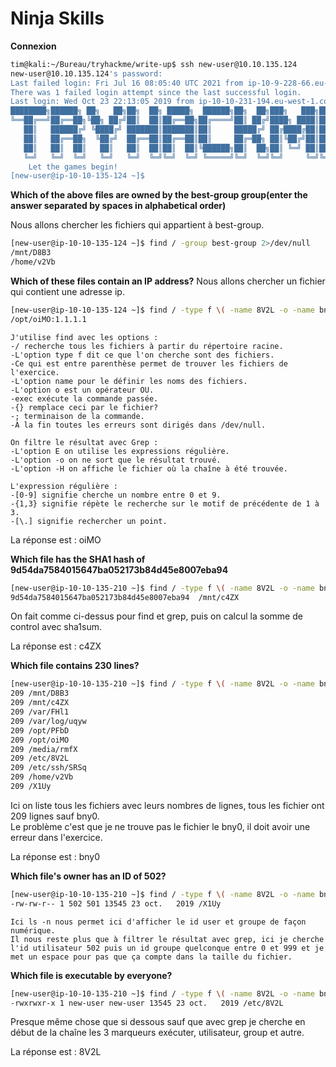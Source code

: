 # Ninja Skills #

**Connexion**
```bash
tim@kali:~/Bureau/tryhackme/write-up$ ssh new-user@10.10.135.124
new-user@10.10.135.124's password: 
Last failed login: Fri Jul 16 08:05:40 UTC 2021 from ip-10-9-228-66.eu-west-1.compute.internal on ssh:notty
There was 1 failed login attempt since the last successful login.
Last login: Wed Oct 23 22:13:05 2019 from ip-10-10-231-194.eu-west-1.compute.internal
████████╗██████╗ ██╗   ██╗██╗  ██╗ █████╗  ██████╗██╗  ██╗███╗   ███╗███████╗
╚══██╔══╝██╔══██╗╚██╗ ██╔╝██║  ██║██╔══██╗██╔════╝██║ ██╔╝████╗ ████║██╔════╝
   ██║   ██████╔╝ ╚████╔╝ ███████║███████║██║     █████╔╝ ██╔████╔██║█████╗  
   ██║   ██╔══██╗  ╚██╔╝  ██╔══██║██╔══██║██║     ██╔═██╗ ██║╚██╔╝██║██╔══╝  
   ██║   ██║  ██║   ██║   ██║  ██║██║  ██║╚██████╗██║  ██╗██║ ╚═╝ ██║███████╗
   ╚═╝   ╚═╝  ╚═╝   ╚═╝   ╚═╝  ╚═╝╚═╝  ╚═╝ ╚═════╝╚═╝  ╚═╝╚═╝     ╚═╝╚══════╝
	Let the games begin!
[new-user@ip-10-10-135-124 ~]$ 

```

**Which of the above files are owned by the best-group group(enter the answer separated by spaces in alphabetical order)**

Nous allons chercher les fichiers qui appartient à best-group.  
```bash
[new-user@ip-10-10-135-124 ~]$ find / -group best-group 2>/dev/null
/mnt/D8B3
/home/v2Vb
```

**Which of these files contain an IP address?**
Nous allons chercher un fichier qui contient une adresse ip.  

```bash
[new-user@ip-10-10-135-124 ~]$ find / -type f \( -name 8V2L -o -name bny0 -o -name c4ZX -o -name D8B3 -o -name FHl1 -o -name oiMO -o -name PFbD -o -name rmfX -o -name SRSq -o -name uqyw -o -name v2Vb -o -name X1Uy \)  -exec grep -EoH "([0-9]{1,3}[\.]){3}[0-9]{1,3}" '{}' \; 2> /dev/null
/opt/oiMO:1.1.1.1
```

```text
J'utilise find avec les options :
-/ recherche tous les fichiers à partir du répertoire racine.
-L'option type f dit ce que l'on cherche sont des fichiers.
-Ce qui est entre parenthèse permet de trouver les fichiers de l'exercice.
-L'option name pour le définir les noms des fichiers.
-L'option o est un opérateur OU.  
-exec exécute la commande passée.
-{} remplace ceci par le fichier?
-; terminaison de la commande.
-À la fin toutes les erreurs sont dirigés dans /dev/null.

On filtre le résultat avec Grep :
-L'option E on utilise les expressions régulière.
-L'option -o on ne sort que le résultat trouvé.
-L'option -H on affiche le fichier où la chaîne à été trouvée.

L'expression régulière : 
-[0-9] signifie cherche un nombre entre 0 et 9.
-{1,3} signifie répète le recherche sur le motif de précédente de 1 à 3.
-[\.] signifie rechercher un point.
```

La réponse est : oiMO  

**Which file has the SHA1 hash of 9d54da7584015647ba052173b84d45e8007eba94**
```bash
[new-user@ip-10-10-135-210 ~]$ find / -type f \( -name 8V2L -o -name bny0 -o -name c4ZX -o -name D8B3 -o -name FHl1 -o -name oiMO -o -name PFbD -o -name rmfX -o -name SRSq -o -name uqyw -o -name v2Vb -o -name X1Uy \) -exec sha1sum '{}' \; 2> /dev/null | grep "9d54da7584015647ba052173b84d45e8007eba94"
9d54da7584015647ba052173b84d45e8007eba94  /mnt/c4ZX
```

On fait comme ci-dessus pour find et grep, puis on calcul la somme de control avec sha1sum. 

La réponse est : c4ZX  

**Which file contains 230 lines?**
```bash
[new-user@ip-10-10-135-210 ~]$ find / -type f \( -name 8V2L -o -name bny0 -o -name c4ZX -o -name D8B3 -o -name FHl1 -o -name oiMO -o -name PFbD -o -name rmfX -o -name SRSq -o -name uqyw -o -name v2Vb -o -name X1Uy \) -exec wc -l {} \; 2>/dev/null 
209 /mnt/D8B3
209 /mnt/c4ZX
209 /var/FHl1
209 /var/log/uqyw
209 /opt/PFbD
209 /opt/oiMO
209 /media/rmfX
209 /etc/8V2L
209 /etc/ssh/SRSq
209 /home/v2Vb
209 /X1Uy
```

Ici on liste tous les fichiers avec leurs nombres de lignes, tous les fichier ont 209 lignes sauf bny0.  
Le problème c'est que je ne trouve pas le fichier le bny0, il doit avoir une erreur dans l'exercice.

La réponse est : bny0

**Which file's owner has an ID of 502?**
```bash
[new-user@ip-10-10-135-210 ~]$ find / -type f \( -name 8V2L -o -name bny0 -o -name c4ZX -o -name D8B3 -o -name FHl1 -o -name oiMO -o -name PFbD -o -name rmfX -o -name SRSq -o -name uqyw -o -name v2Vb -o -name X1Uy \) -exec ls -n '{}' \; 2>/dev/null  | grep -E "502 [0-9]{3} "
-rw-rw-r-- 1 502 501 13545 23 oct.   2019 /X1Uy
```

```text
Ici ls -n nous permet ici d'afficher le id user et groupe de façon numérique.
Il nous reste plus que à filtrer le résultat avec grep, ici je cherche l'id utilisateur 502 puis un id groupe quelconque entre 0 et 999 et je met un espace pour pas que ça compte dans la taille du fichier.   
```

**Which file is executable by everyone?**
```bash
[new-user@ip-10-10-135-210 ~]$ find / -type f \( -name 8V2L -o -name bny0 -o -name c4ZX -o -name D8B3 -o -name FHl1 -o -name oiMO -o -name PFbD -o -name rmfX -o -name SRSq -o -name uqyw -o -name v2Vb -o -name X1Uy \) -exec ls -al '{}' \; 2>/dev/null  | grep "^...x..x..x"
-rwxrwxr-x 1 new-user new-user 13545 23 oct.   2019 /etc/8V2L
```
 Presque même chose que si dessous sauf que avec grep je cherche en début de la chaîne les 3 marqueurs exécuter, utilisateur, group et autre. 

 La réponse est : 8V2L  
